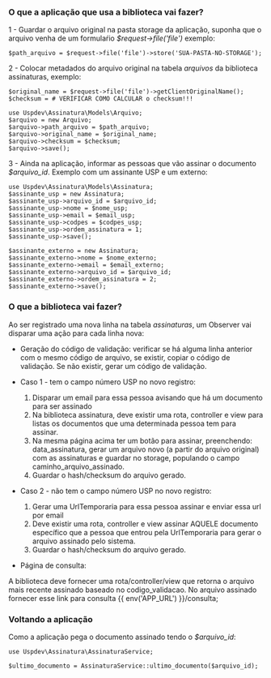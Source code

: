 ### O que a aplicação que usa a biblioteca vai fazer?

1 - Guardar o arquivo original na pasta storage da aplicação, suponha que o arquivo venha de um formulaŕio *$request->file('file')* exemplo:

    $path_arquivo = $request->file('file')->store('SUA-PASTA-NO-STORAGE');

2 - Colocar metadados do arquivo original na tabela *arquivos* da biblioteca assinaturas, exemplo:

    $original_name = $request->file('file')->getClientOriginalName();
    $checksum = # VERIFICAR COMO CALCULAR o checksum!!!

    use Uspdev\Assinatura\Models\Arquivo;
    $arquivo = new Arquivo;
    $arquivo->path_arquivo = $path_arquivo;
    $arquivo->original_name = $original_name;
    $arquivo->checksum = $checksum;
    $arquivo->save();

3 - Ainda na aplicação, informar as pessoas que vão assinar o documento *$arquivo_id*. Exemplo com um assinante USP e um externo:

    use Uspdev\Assinatura\Models\Assinatura;
    $assinante_usp = new Assinatura;
    $assinante_usp->arquivo_id = $arquivo_id;
    $assinante_usp->nome = $nome_usp;
    $assinante_usp->email = $email_usp;
    $assinante_usp->codpes = $codpes_usp;
    $assinante_usp->ordem_assinatura = 1;
    $assinante_usp->save();

    $assinante_externo = new Assinatura;
    $assinante_externo->nome = $nome_externo;
    $assinante_externo->email = $email_externo;
    $assinante_externo->arquivo_id = $arquivo_id;
    $assinante_externo->ordem_assinatura = 2;
    $assinante_externo->save();

### O que a biblioteca vai fazer?

Ao ser registrado uma nova linha na tabela *assinaturas*, um Observer vai disparar uma ação para cada linha nova:

- Geração do código de validação: verificar se há alguma linha anterior com o mesmo código de arquivo, se existir, copiar o código de validação. Se não existir, gerar um código de validação. 

- Caso 1 - tem o campo número USP no novo registro: 

  1. Disparar um email para essa pessoa avisando que há um documento para ser assinado
  2. Na biblioteca assinatura, deve existir uma rota, controller e view para listas os documentos que uma determinada pessoa tem para assinar.
  3. Na mesma página acima ter um botão para assinar, preenchendo: data_assinatura, gerar um arquivo novo (a partir do arquivo original) com as assinaturas e guardar no storage, populando o campo caminho_arquivo_assinado. 
  4. Guardar o hash/checksum do arquivo gerado.

- Caso 2 - não tem o campo número USP no novo registro:

  1. Gerar uma UrlTemporaria para essa pessoa assinar e enviar essa url por email
  2. Deve existir uma rota, controller e view assinar AQUELE documento específico que a pessoa que entrou pela UrlTemporaria para gerar o arquivo assinado pelo sistema.
  3. Guardar o hash/checksum do arquivo gerado.

- Página de consulta:

A biblioteca deve fornecer uma rota/controller/view que retorna o arquivo mais recente assinado baseado no codigo_validacao. No arquivo assinado fornecer esse link para consulta {{ env('APP_URL') }}/consulta;

### Voltando a aplicação

Como a aplicação pega o documento assinado tendo o *$arquivo_id*:

    use Uspdev\Assinatura\AssinaturaService;

    $ultimo_documento = AssinaturaService::ultimo_documento($arquivo_id);